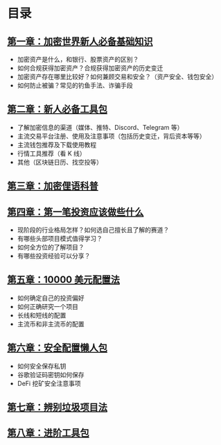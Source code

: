 # 目录

## [第一章：加密世界新人必备基础知识](/01_加密世界新人必备基础知识/INDEX.md)
- 加密资产是什么，和银行、股票资产的区别？
- 如何合规获得加密资产？合规获得加密资产的历史变迁
- 加密资产存在哪里比较好？如何兼顾交易和安全？（资产安全、钱包安全）
- 如何防止被骗？常见的钓鱼手法、诈骗手段

## [第二章：新人必备工具包](/02_新人必备工具包/INDEX.md)
- 了解加密信息的渠道（媒体、推特、Discord、Telegram 等）
- 主流交易平台注册、使用及注意事项（包括历史变迁，背后资本等等）
- 主流钱包推荐及下载使用教程
- 行情工具推荐（看 K 线）
- 其他（区块链日历、找空投等）

## [第三章：加密俚语科普](/03_加密俚语科普/INDEX.md)

## [第四章：第一笔投资应该做些什么](/04_第一笔投资应该做些什么/INDEX.md)
- 现阶段的行业格局怎样？如何选自己擅长且了解的赛道？
- 有哪些头部项目模式值得学习？ 
- 如何全方位的了解项目？ 
- 有哪些投资经验可以分享？

## [第五章：10000 美元配置法](/05_10000%20美元配置法/INDEX.md)
- 如何确定自己的投资偏好
- 如何正确研究一个项目
- 长线和短线的配置
- 主流币和非主流币的配置

## [第六章：安全配置懒人包](/06_安全配置懒人包/INDEX.md)
- 如何安全保存私钥
- 谷歌验证码密钥如何保存
- DeFi 挖矿安全注意事项

## [第七章：辨别垃圾项目法](/07_辨别垃圾项目法/INDEX.md)

## [第八章：进阶工具包](/08_进阶工具包/INDEX.md)
